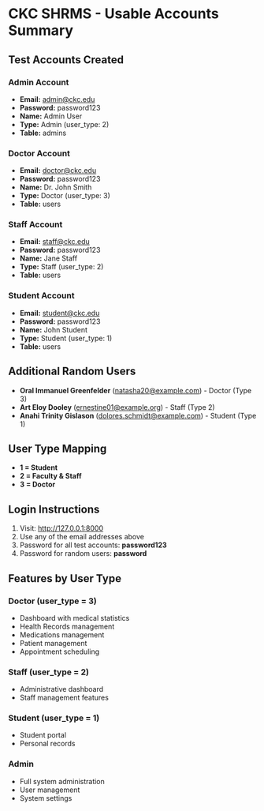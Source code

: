 # CKC SHRMS - Usable Accounts Summary

## Test Accounts Created

### Admin Account
- **Email:** admin@ckc.edu
- **Password:** password123
- **Name:** Admin User
- **Type:** Admin (user_type: 2)
- **Table:** admins

### Doctor Account
- **Email:** doctor@ckc.edu  
- **Password:** password123
- **Name:** Dr. John Smith
- **Type:** Doctor (user_type: 3)
- **Table:** users

### Staff Account
- **Email:** staff@ckc.edu
- **Password:** password123
- **Name:** Jane Staff
- **Type:** Staff (user_type: 2)
- **Table:** users

### Student Account
- **Email:** student@ckc.edu
- **Password:** password123
- **Name:** John Student
- **Type:** Student (user_type: 1)
- **Table:** users

## Additional Random Users
- **Oral Immanuel Greenfelder** (natasha20@example.com) - Doctor (Type 3)
- **Art Eloy Dooley** (ernestine01@example.org) - Staff (Type 2)
- **Anahi Trinity Gislason** (dolores.schmidt@example.com) - Student (Type 1)

## User Type Mapping
- **1 = Student**
- **2 = Faculty & Staff**
- **3 = Doctor**

## Login Instructions
1. Visit: http://127.0.0.1:8000
2. Use any of the email addresses above
3. Password for all test accounts: **password123**
4. Password for random users: **password**

## Features by User Type

### Doctor (user_type = 3)
- Dashboard with medical statistics
- Health Records management
- Medications management
- Patient management
- Appointment scheduling

### Staff (user_type = 2)
- Administrative dashboard
- Staff management features

### Student (user_type = 1)
- Student portal
- Personal records

### Admin
- Full system administration
- User management
- System settings
